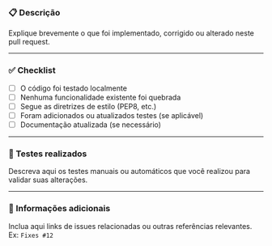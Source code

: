 ### 📋 Descrição

Explique brevemente o que foi implementado, corrigido ou alterado neste pull request.

---

### ✅ Checklist

- [ ] O código foi testado localmente
- [ ] Nenhuma funcionalidade existente foi quebrada
- [ ] Segue as diretrizes de estilo (PEP8, etc.)
- [ ] Foram adicionados ou atualizados testes (se aplicável)
- [ ] Documentação atualizada (se necessário)

---

### 🧪 Testes realizados

Descreva aqui os testes manuais ou automáticos que você realizou para validar suas alterações.

---

### 📎 Informações adicionais

Inclua aqui links de issues relacionadas ou outras referências relevantes. Ex: `Fixes #12`